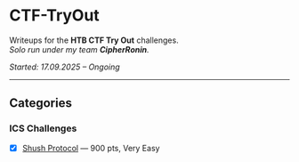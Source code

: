 # CTF-TryOut

Writeups for the **HTB CTF Try Out** challenges.  
*Solo run under my team **CipherRonin**.*  

*Started: 17.09.2025 – Ongoing* 

---

## Categories

### ICS Challenges
- [x] [Shush Protocol](ICS-Challenges/Shush-Protocol/writeup.md) — 900 pts, Very Easy
